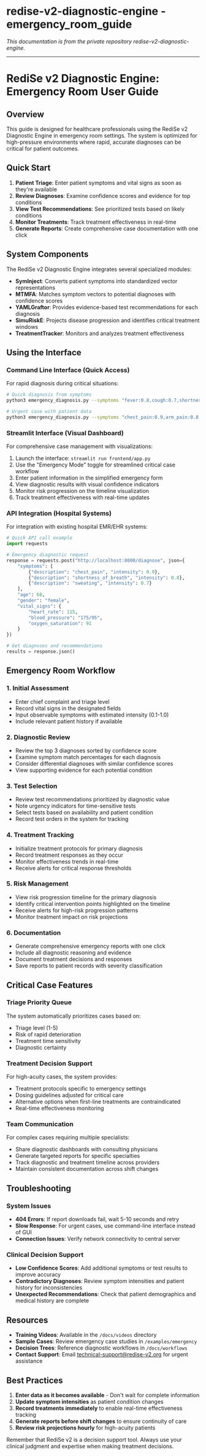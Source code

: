 # redise-v2-diagnostic-engine - emergency_room_guide

*This documentation is from the private repository redise-v2-diagnostic-engine.*

---

# RediSe v2 Diagnostic Engine: Emergency Room User Guide

## Overview

This guide is designed for healthcare professionals using the RediSe v2 Diagnostic Engine in emergency room settings. The system is optimized for high-pressure environments where rapid, accurate diagnoses can be critical for patient outcomes.

## Quick Start

1. **Patient Triage**: Enter patient symptoms and vital signs as soon as they're available
2. **Review Diagnoses**: Examine confidence scores and evidence for top conditions
3. **View Test Recommendations**: See prioritized tests based on likely conditions
4. **Monitor Treatments**: Track treatment effectiveness in real-time
5. **Generate Reports**: Create comprehensive case documentation with one click

## System Components

The RediSe v2 Diagnostic Engine integrates several specialized modules:

- **SymInject**: Converts patient symptoms into standardized vector representations
- **MTMFA**: Matches symptom vectors to potential diagnoses with confidence scores
- **YAMLGraftor**: Provides evidence-based test recommendations for each diagnosis
- **SimuRiskE**: Projects disease progression and identifies critical treatment windows
- **TreatmentTracker**: Monitors and analyzes treatment effectiveness

## Using the Interface

### Command Line Interface (Quick Access)

For rapid diagnosis during critical situations:

```bash
# Quick diagnosis from symptoms
python3 emergency_diagnosis.py --symptoms "fever:0.8,cough:0.7,shortness_of_breath:0.9"

# Urgent case with patient data
python3 emergency_diagnosis.py --symptoms "chest_pain:0.9,arm_pain:0.8,sweating:0.7" --age 65 --gender male --vitals "bp:170/95,hr:110,o2sat:92"
```

### Streamlit Interface (Visual Dashboard)

For comprehensive case management with visualizations:

1. Launch the interface: `streamlit run frontend/app.py`
2. Use the "Emergency Mode" toggle for streamlined critical case workflow
3. Enter patient information in the simplified emergency form
4. View diagnostic results with visual confidence indicators
5. Monitor risk progression on the timeline visualization
6. Track treatment effectiveness with real-time updates

### API Integration (Hospital Systems)

For integration with existing hospital EMR/EHR systems:

```python
# Quick API call example
import requests

# Emergency diagnostic request
response = requests.post("http://localhost:8000/diagnose", json={
    "symptoms": [
        {"description": "chest_pain", "intensity": 0.9},
        {"description": "shortness_of_breath", "intensity": 0.8},
        {"description": "sweating", "intensity": 0.7}
    ],
    "age": 68,
    "gender": "female",
    "vital_signs": {
        "heart_rate": 115,
        "blood_pressure": "175/95",
        "oxygen_saturation": 91
    }
})

# Get diagnoses and recommendations
results = response.json()
```

## Emergency Room Workflow

### 1. Initial Assessment

- Enter chief complaint and triage level
- Record vital signs in the designated fields
- Input observable symptoms with estimated intensity (0.1-1.0)
- Include relevant patient history if available

### 2. Diagnostic Review

- Review the top 3 diagnoses sorted by confidence score
- Examine symptom match percentages for each diagnosis
- Consider differential diagnoses with similar confidence scores
- View supporting evidence for each potential condition

### 3. Test Selection

- Review test recommendations prioritized by diagnostic value
- Note urgency indicators for time-sensitive tests
- Select tests based on availability and patient condition
- Record test orders in the system for tracking

### 4. Treatment Tracking

- Initialize treatment protocols for primary diagnosis
- Record treatment responses as they occur
- Monitor effectiveness trends in real-time
- Receive alerts for critical response thresholds

### 5. Risk Management

- View risk progression timeline for the primary diagnosis
- Identify critical intervention points highlighted on the timeline
- Receive alerts for high-risk progression patterns
- Monitor treatment impact on risk projections

### 6. Documentation

- Generate comprehensive emergency reports with one click
- Include all diagnostic reasoning and evidence
- Document treatment decisions and responses
- Save reports to patient records with severity classification

## Critical Case Features

### Triage Priority Queue

The system automatically prioritizes cases based on:
- Triage level (1-5)
- Risk of rapid deterioration
- Treatment time sensitivity
- Diagnostic certainty

### Treatment Decision Support

For high-acuity cases, the system provides:
- Treatment protocols specific to emergency settings
- Dosing guidelines adjusted for critical care
- Alternative options when first-line treatments are contraindicated
- Real-time effectiveness monitoring

### Team Communication

For complex cases requiring multiple specialists:
- Share diagnostic dashboards with consulting physicians
- Generate targeted reports for specific specialties
- Track diagnostic and treatment timeline across providers
- Maintain consistent documentation across shift changes

## Troubleshooting

### System Issues

- **404 Errors**: If report downloads fail, wait 5-10 seconds and retry
- **Slow Response**: For urgent cases, use command-line interface instead of GUI
- **Connection Issues**: Verify network connectivity to central server

### Clinical Decision Support

- **Low Confidence Scores**: Add additional symptoms or test results to improve accuracy
- **Contradictory Diagnoses**: Review symptom intensities and patient history for inconsistencies
- **Unexpected Recommendations**: Check that patient demographics and medical history are complete

## Resources

- **Training Videos**: Available in the `/docs/videos` directory
- **Sample Cases**: Review emergency case studies in `/examples/emergency`
- **Decision Trees**: Reference diagnostic workflows in `/docs/workflows`
- **Contact Support**: Email technical-support@redise-v2.org for urgent assistance

## Best Practices

1. **Enter data as it becomes available** - Don't wait for complete information
2. **Update symptom intensities** as patient condition changes
3. **Record treatments immediately** to enable real-time effectiveness tracking
4. **Generate reports before shift changes** to ensure continuity of care
5. **Review risk projections hourly** for high-acuity patients

Remember that RediSe v2 is a decision support tool. Always use your clinical judgment and expertise when making treatment decisions.

